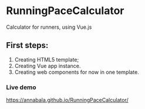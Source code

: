# RunningPaceCalculator
Calculator for runners, using Vue.js

## First steps:
1. Creating HTML5 template;
2. Creating Vue app instance.
3. Creating web components for now in one template.

### Live demo
https://annabala.github.io/RunningPaceCalculator/
